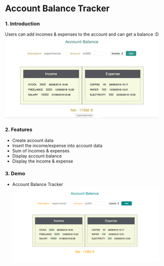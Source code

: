 # Account Balance Tracker

### 1. Introduction 
Users can add incomes & expenses to the account and can get a balance :D
![Demo video](images/account_balance_tracker.gif)

### 2. Features 

* Create account data 
* Insert the income/expense into account data
* Sum of incomes & expenses 
* Display account balance
* Display the income & expense 


### 3. Demo 

* Account Balance Tracker
![Demo image](images/account-demo.png)
